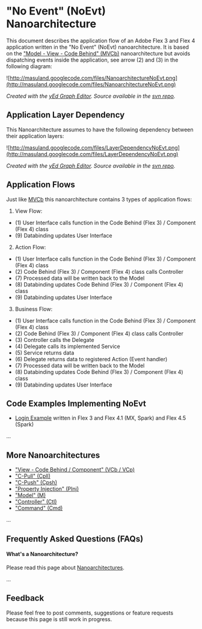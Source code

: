 # "No Event" (NoEvt) Nanoarchitecture #

This document describes the application flow of an Adobe Flex 3 and Flex 4 application written in the "No Event" (NoEvt) nanoarchitecture. It is based on the ["Model - View - Code Behind" (MVCb)](NanoarchitectureMVCb.md) nanoarchitecture but avoids dispatching events inside the application, see arrow (2) and (3) in the following diagram:

![http://masuland.googlecode.com/files/NanoarchitectureNoEvt.png](http://masuland.googlecode.com/files/NanoarchitectureNoEvt.png)

_Created with the [yEd Graph Editor](http://www.yworks.com/en/products_yed_about.html).
Source available in the  [svn repo](http://masuland.googlecode.com/svn/trunk/LoginExampleDocs/trunk/yed_diagram/NanoarchitectureNoEvt.graphml)._

## Application Layer Dependency ##

This Nanoarchitecture assumes to have the following dependency between their application layers:

![http://masuland.googlecode.com/files/LayerDependencyNoEvt.png](http://masuland.googlecode.com/files/LayerDependencyNoEvt.png)

_Created with the [yEd Graph Editor](http://www.yworks.com/en/products_yed_about.html).
Source available in the  [svn repo](http://masuland.googlecode.com/svn/trunk/LoginExampleDocs/trunk/yed_diagram/LayerDependencyNoEvt.graphml)._

## Application Flows ##

Just like [MVCb](NanoarchitectureMVCb.md) this nanoarchitecture contains 3 types of application flows:

1. View Flow:
  * (1) User Interface calls function in the Code Behind (Flex 3) / Component (Flex 4) class
  * (9) Databinding updates User Interface

2. Action Flow:
  * (1) User Interface calls function in the Code Behind (Flex 3) / Component (Flex 4) class
  * (2) Code Behind (Flex 3) / Component (Flex 4) class calls Controller
  * (7) Processed data will be written back to the Model
  * (8) Databinding updates Code Behind (Flex 3) / Component (Flex 4) class
  * (9) Databinding updates User Interface

3. Business Flow:
  * (1) User Interface calls function in the Code Behind (Flex 3) / Component (Flex 4) class
  * (2) Code Behind (Flex 3) / Component (Flex 4) class calls Controller
  * (3) Controller calls the Delegate
  * (4) Delegate calls its implemented Service
  * (5) Service returns data
  * (6) Delegate returns data to registered Action (Event handler)
  * (7) Processed data will be written back to the Model
  * (8) Databinding updates Code Behind (Flex 3) / Component (Flex 4) class
  * (9) Databinding updates User Interface

## Code Examples Implementing NoEvt ##

  * [Login Example](LoginExample.md) written in Flex 3 and Flex 4.1 (MX, Spark) and Flex 4.5 (Spark)

...

## More Nanoarchitectures ##

  * ["View - Code Behind / Component" (VCb / VCp)](NanoarchitectureVCb.md)
  * ["C-Pull" (Cpll)](NanoarchitectureCpll.md)
  * ["C-Push" (Cpsh)](NanoarchitectureCpsh.md)
  * ["Property Injection" (PInj)](NanoarchitecturePInj.md)
  * ["Model" (M)](NanoarchitectureM.md)
  * ["Controller" (Ctl)](NanoarchitectureCtl.md)
  * ["Command" (Cmd)](NanoarchitectureCmd.md)

...

## Frequently Asked Questions (FAQs) ##

#### What's a Nanoarchitecture? ####
Please read this page about [Nanoarchitectures](Nanoarchitecture.md).

...

## Feedback ##

Please feel free to post comments, suggestions or feature requests because this page is still work in progress.